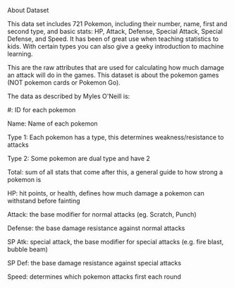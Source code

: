 About Dataset


This data set includes 721 Pokemon, including their number, name, first and second type, and basic stats: HP, Attack, Defense, Special Attack, Special Defense, and Speed. It has been of great use when teaching statistics to kids. With certain types you can also give a geeky introduction to machine learning.

This are the raw attributes that are used for calculating how much damage an attack will do in the games. This dataset is about the pokemon games (NOT pokemon cards or Pokemon Go).

The data as described by Myles O'Neill is:

#: ID for each pokemon

Name: Name of each pokemon

Type 1: Each pokemon has a type, this determines weakness/resistance to attacks

Type 2: Some pokemon are dual type and have 2

Total: sum of all stats that come after this, a general guide to how strong a pokemon is

HP: hit points, or health, defines how much damage a pokemon can withstand before fainting

Attack: the base modifier for normal attacks (eg. Scratch, Punch)

Defense: the base damage resistance against normal attacks

SP Atk: special attack, the base modifier for special attacks (e.g. fire blast, bubble beam)

SP Def: the base damage resistance against special attacks

Speed: determines which pokemon attacks first each round
